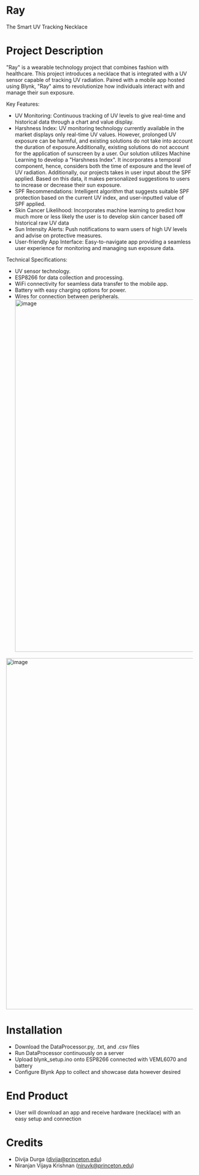 # Ray
The Smart UV Tracking Necklace

# Project Description
"Ray" is a wearable technology project that combines fashion with healthcare. This project introduces a necklace that is integrated with a UV sensor capable of tracking UV radiation. Paired with a mobile app hosted using Blynk, "Ray" aims to revolutionize how individuals interact with and manage their sun exposure.

Key Features:
- UV Monitoring: Continuous tracking of UV levels to give real-time and historical data through a chart and value display.
- Harshness Index: UV monitoring technology currently available in the market displays only real-time UV values. However, prolonged UV exposure can be harmful, and existing solutions do not take into account the duration of exposure.Additionally, existing solutions do not account for the application of sunscreen by a user. Our solution utilizes Machine Learning to develop a "Harshness Index". It incorporates a temporal component, hence, considers both the time of exposure and the level of UV radiation. Additionally, our projects takes in user input about the SPF applied. Based on this data, it makes personalized suggestions to users to increase or decrease their sun exposure.
- SPF Recommendations: Intelligent algorithm that suggests suitable SPF protection based on the current UV index, and user-inputted value of SPF applied.
- Skin Cancer Likelihood: Incorporates machine learning to predict how much more or less likely the user is to develop skin cancer based off historical raw UV data
- Sun Intensity Alerts: Push notifications to warn users of high UV levels and advise on protective measures.
- User-friendly App Interface: Easy-to-navigate app providing a seamless user experience for monitoring and managing sun exposure data.

Technical Specifications:
- UV sensor technology.
- ESP8266 for data collection and processing.
- WiFi connectivity for seamless data transfer to the mobile app.
- Battery with easy charging options for power.
- Wires for connection between peripherals.
  <img width="949" alt="image" src="https://github.com/niruvk/Ray/assets/107680271/f61bad0b-b1da-45b3-89aa-2a5268c2ed44">
<img width="946" alt="image" src="https://github.com/niruvk/Ray/assets/107680271/6ec9044c-54d6-43b4-845d-4d5b64dfa1ca">


# Installation
- Download the DataProcessor.py, .txt, and .csv files
- Run DataProcessor continuously on a server
- Upload blynk_setup.ino onto ESP8266 connected with VEML6070 and battery
- Configure Blynk App to collect and showcase data however desired

# End Product
- User will download an app and receive hardware (necklace) with an easy setup and connection

# Credits
- Divija Durga (divija@princeton.edu)
- Niranjan Vijaya Krishnan (niruvk@princeton.edu)
